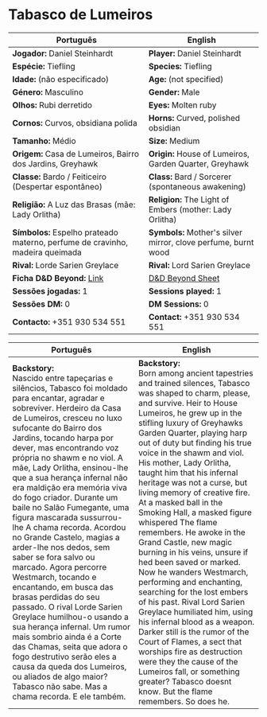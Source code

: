 # Tabasco de Lumeiros

| Português                                                                     | English                                                            |
| ----------------------------------------------------------------------------- | ------------------------------------------------------------------ |
| **Jogador:** Daniel Steinhardt                                                | **Player:** Daniel Steinhardt                                      |
| **Espécie:** Tiefling                                                         | **Species:** Tiefling                                              |
| **Idade:** (não especificado)                                                 | **Age:** (not specified)                                           |
| **Género:** Masculino                                                         | **Gender:** Male                                                   |
| **Olhos:** Rubi derretido                                                     | **Eyes:** Molten ruby                                              |
| **Cornos:** Curvos, obsidiana polida                                          | **Horns:** Curved, polished obsidian                               |
| **Tamanho:** Médio                                                            | **Size:** Medium                                                   |
| **Origem:** Casa de Lumeiros, Bairro dos Jardins, Greyhawk                    | **Origin:** House of Lumeiros, Garden Quarter, Greyhawk            |
| **Classe:** Bardo / Feiticeiro (Despertar espontâneo)                         | **Class:** Bard / Sorcerer (spontaneous awakening)                 |
| **Religião:** A Luz das Brasas (mãe: Lady Orlitha)                            | **Religion:** The Light of Embers (mother: Lady Orlitha)           |
| **Símbolos:** Espelho prateado materno, perfume de cravinho, madeira queimada | **Symbols:** Mother's silver mirror, clove perfume, burnt wood     |
| **Rival:** Lorde Sarien Greylace                                              | **Rival:** Lord Sarien Greylace                                    |
| **Ficha D&D Beyond:** [Link](https://www.dndbeyond.com/characters/144261392)  | [D&D Beyond Sheet](https://www.dndbeyond.com/characters/144261392) |
| **Sessões jogadas:** 1                                                        | **Sessions played:** 1                                             |
| **Sessões DM:** 0                                                             | **DM Sessions:** 0                                                 |
| **Contacto:** +351 930 534 551                                                | **Contact:** +351 930 534 551                                      |

| Português                                                                                                                                                                                                                                                                                                                                                                                                                                                                                                                                                                                                                                                                                                                                                                                                                                                                                                                                                         | English                                                                                                                                                                                                                                                                                                                                                                                                                                                                                                                                                                                                                                                                                                                                                                                                                                                                                                                                                                                                      |
| ----------------------------------------------------------------------------------------------------------------------------------------------------------------------------------------------------------------------------------------------------------------------------------------------------------------------------------------------------------------------------------------------------------------------------------------------------------------------------------------------------------------------------------------------------------------------------------------------------------------------------------------------------------------------------------------------------------------------------------------------------------------------------------------------------------------------------------------------------------------------------------------------------------------------------------------------------------------- | ------------------------------------------------------------------------------------------------------------------------------------------------------------------------------------------------------------------------------------------------------------------------------------------------------------------------------------------------------------------------------------------------------------------------------------------------------------------------------------------------------------------------------------------------------------------------------------------------------------------------------------------------------------------------------------------------------------------------------------------------------------------------------------------------------------------------------------------------------------------------------------------------------------------------------------------------------------------------------------------------------------ |
| **Backstory:**<br>Nascido entre tapeçarias e silêncios, Tabasco foi moldado para encantar, agradar e sobreviver. Herdeiro da Casa de Lumeiros, cresceu no luxo sufocante do Bairro dos Jardins, tocando harpa por dever, mas encontrando voz própria no shawm e no viol. A mãe, Lady Orlitha, ensinou-lhe que a sua herança infernal não era maldição  era memória viva do fogo criador. Durante um baile no Salão Fumegante, uma figura mascarada sussurrou-lhe A chama recorda. Acordou no Grande Castelo, magias a arder-lhe nos dedos, sem saber se fora salvo ou marcado. Agora percorre Westmarch, tocando e encantando, em busca das brasas perdidas do seu passado. O rival Lorde Sarien Greylace humilhou-o usando a sua herança infernal. Um rumor mais sombrio ainda é a Corte das Chamas, seita que adora o fogo destrutivo  serão eles a causa da queda dos Lumeiros, ou aliados de algo maior? Tabasco não sabe. Mas a chama recorda. E ele também. | **Backstory:**<br>Born among ancient tapestries and trained silences, Tabasco was shaped to charm, please, and survive. Heir to House Lumeiros, he grew up in the stifling luxury of Greyhawks Garden Quarter, playing harp out of duty but finding his true voice in the shawm and viol. His mother, Lady Orlitha, taught him that his infernal heritage was not a curse, but living memory of creative fire. At a masked ball in the Smoking Hall, a masked figure whispered The flame remembers. He awoke in the Grand Castle, new magic burning in his veins, unsure if hed been saved or marked. Now he wanders Westmarch, performing and enchanting, searching for the lost embers of his past. Rival Lord Sarien Greylace humiliated him, using his infernal blood as a weapon. Darker still is the rumor of the Court of Flames, a sect that worships fire as destruction  were they the cause of the Lumeiros fall, or something greater? Tabasco doesnt know. But the flame remembers. So does he. |
